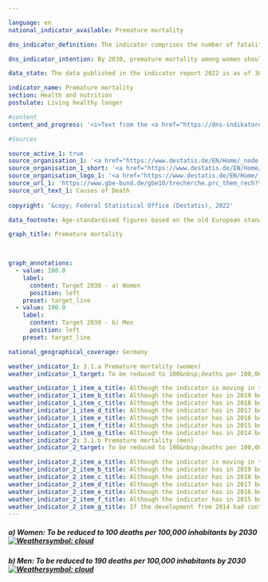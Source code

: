 ```yaml
---

language: en    
national_indicator_available: Premature mortality    

dns_indicator_definition: The indicator comprises the number of fatalities among females (3.1.a) and males (3.1.b) in the population below 70&nbsp;years of age per 100,000&nbsp;of the old European standard population aged under 70&nbsp;(excluding those less than one year old).    

dns_indicator_intention: By 2030, premature mortality among women should not exceed 100, and for men it should not exceed 190&nbsp;fatalities per 100,000&nbsp;inhabitants.    

data_state: The data published in the indicator report 2022 is as of 30.11.2022. The data shown on this platform is updated regularly, so that more current data may be available online than published in the <a href="https://dns-indikatoren.de/assets/publications/reports/en/2022.pdf">indicator report 2022</a>.    

indicator_name: Premature mortality    
section: Health and nutrition    
postulate: Living healthy longer    

#content     
content_and_progress: '<i>Text from the <a href="https://dns-indikatoren.de/assets/publications/reports/en/2022.pdf">Indicator Report 2022&nbsp;</a></i><br><br>The data sources are the cause of death statistics and the population statistics of the Federal Statistical Office. For the cause of death statistics, all official death certificates are recorded and evaluated. The population statistics shows the current population data based on the results of the most recent census. The data relate to the old European standard population. A standard population is a modelled population that makes it possible to compare change rates over time. The cohort under one year of age, and hence infant mortality, is disregarded. The indicator is also part of the health reporting conducted by the Federal Government.<br><br>Premature mortality decreased steadily between 1991&nbsp;and 2018&nbsp;for both women (-36%) and men (-43%). The larger decline among men has also reduced the gender-specific difference in premature mortality. In 2018, for example, 151&nbsp;women and 279&nbsp;men per 100,000&nbsp;inhabitants died before the age of 70. If the trend of past years remains unchanged, however, the gender-specific targets for 2030&nbsp;will be missed.<br><br>Reflecting the steady decrease in premature mortality, life expectancy in Germany has continued to follow an upward curve. Todays 70-year-old women can, statistically, expect to live another 17.0&nbsp;years and 60-year-old men another 14.3.<br><br>In the period from 2016&nbsp;to 2018, the average life expectancy for newborn girls was 83.3&nbsp;years and for boys 78.5&nbsp;years, which was 4.3&nbsp;years more for girls and 6.0&nbsp;years more for boys girls than in the years 1991&nbsp;to 1993. Differences in life expectancy between the old Länder and the new Länder (each excluding Berlin) are to be seen only among newborn boys. This difference amounts to 1.4&nbsp;years.<br><br>The main cause of premature mortality in 2018&nbsp;was malignant tumours, accounting for 37.0% of premature deaths, followed by cardiovascular diseases at 20.1%. At 8.9%, fatalities due to external causes, such as accidents, poisoning and suicide, were also a significant factor. Diseases of the digestive and respiratory systems contributed with figures of 7.0% and 5.9% respectively. Since 1991, the share of malignant tumours and diseases of the respiratory system among all causes of death have increased by 11.2% and 47.1% respectively. In contrast, there have been decreases in the shares of cardiovascular diseases (-35.4%), external causes (-19.0%) and diseases of the digestive system (-8.3%).<br><br>Besides factors such as health related behaviour (see, for instance, indicators 3.1.c and 3.1.d on adolescent and adult smoking rates or 3.1.e and 3.1.f on child/adolescent and adult obesity rates), medical care also has a important influence on mortality rates. Health expenditure rose to <abbr title="Euro">EUR</abbr> 391&nbsp;billion in 2018. This was <abbr title="Euro">EUR</abbr> 15&nbsp;billion or 4.0% higher than in 2017. This expenditure corresponds to 11.7% of Germany’s gross domestic product. It is equivalent to an annual amount of <abbr title="Euro">EUR</abbr> 4,712&nbsp;per head of population, compared with <abbr title="Euro">EUR</abbr> 4,545&nbsp;in 2017.'    

#Sources    

source_active_1: true
source_organisation_1: '<a href="https://www.destatis.de/EN/Home/_node.html">Federal Statistical Office</a>'
source_organisation_1_short: '<a href="https://www.destatis.de/EN/Home/_node.html">Federal Statistical Office</a>'
source_organisation_logo_1: '<a href="https://www.destatis.de/EN/Home/_node.html"><img src="https://dnsUpgradeEnvironment.github.io/dns-indicators/en/public/OrgImgDe/destatis.png" alt="Federal Statistical Office" title=" Click here to visit the homepage of the organizationFederal Statistical Office" style="height:60px; width:148px; border: transparent"/></a>'
source_url_1: 'https://www.gbe-bund.de/gbe10/trecherche.prc_them_rech?tk=3600&tk2=3800&p_uid=gast&p_aid=29536649&p_sprache=E&cnt_ut=7&ut=3900'
source_url_text_1: Causes of Death
    
copyright: '&copy; Federal Statistical Office (Destatis), 2022'    

data_footnote: Age-standardised figures based on the old European standard population.    

graph_title: Premature mortality    

    

graph_annotations:
  - value: 100.0
    label:
      content: Target 2030 - a) Women
      position: left
    preset: target_line
  - value: 190.0
    label:
      content: Target 2030 - b) Men
      position: left
    preset: target_line        

national_geographical_coverage: Germany    

weather_indicator_1: 3.1.a Premature mortality (women)
weather_indicator_1_target: To be reduced to 100&nbsp;deaths per 100,000&nbsp;inhabitants (women) by 2030

weather_indicator_1_item_a_title: Although the indicator is moving in the desired direction toward the target, if the trend were to continue, the target would be missed in the target year by more than 20% of the difference between the target value and the current value.
weather_indicator_1_item_b_title: Although the indicator has in 2019 been moving in the desired direction toward the target, if the trend had to continued, the target would have been missed in the target year by more than 20% of the difference between the target value and the value at that time.
weather_indicator_1_item_c_title: Although the indicator has in 2018 been moving in the desired direction toward the target, if the trend had to continued, the target would have been missed in the target year by more than 20% of the difference between the target value and the value at that time.
weather_indicator_1_item_d_title: Although the indicator has in 2017 been moving in the desired direction toward the target, if the trend had to continued, the target would have been missed in the target year by more than 20% of the difference between the target value and the value at that time.
weather_indicator_1_item_e_title: Although the indicator has in 2016 been moving in the desired direction toward the target, if the trend had to continued, the target would have been missed in the target year by more than 20% of the difference between the target value and the value at that time.
weather_indicator_1_item_f_title: Although the indicator has in 2015 been moving in the desired direction toward the target, if the trend had to continued, the target would have been missed in the target year by more than 20% of the difference between the target value and the value at that time.
weather_indicator_1_item_g_title: Although the indicator has in 2014 been moving in the desired direction toward the target, if the trend had to continued, the target would have been missed in the target year by more than 20% of the difference between the target value and the value at that time.
weather_indicator_2: 3.1.b Premature mortality (men)
weather_indicator_2_target: To be reduced to 190&nbsp;deaths per 100,000&nbsp;inhabitants (men) by 2030

weather_indicator_2_item_a_title: Although the indicator is moving in the desired direction toward the target, if the trend were to continue, the target would be missed in the target year by more than 20% of the difference between the target value and the current value.
weather_indicator_2_item_b_title: Although the indicator has in 2019 been moving in the desired direction toward the target, if the trend had to continued, the target would have been missed in the target year by more than 20% of the difference between the target value and the value at that time.
weather_indicator_2_item_c_title: Although the indicator has in 2018 been moving in the desired direction toward the target, if the trend had to continued, the target would have been missed in the target year by more than 20% of the difference between the target value and the value at that time.
weather_indicator_2_item_d_title: Although the indicator has in 2017 been moving in the desired direction toward the target, if the trend had to continued, the target would have been missed in the target year by more than 20% of the difference between the target value and the value at that time.
weather_indicator_2_item_e_title: Although the indicator has in 2016 been moving in the desired direction toward the target, if the trend had to continued, the target would have been missed in the target year by more than 20% of the difference between the target value and the value at that time.
weather_indicator_2_item_f_title: Although the indicator has in 2015 been moving in the desired direction toward the target, if the trend had to continued, the target would have been missed in the target year by more than 20% of the difference between the target value and the value at that time.
weather_indicator_2_item_g_title: If the development from 2014 had continued, the target had been missed by at least 5%, but by a maximum of 20% of the difference between the target value and the value at that time.    
---
```



<div>
  <div class="my-header">
    <h5>a) Women: To be reduced to 100&nbsp;deaths per 100,000&nbsp;inhabitants by 2030
      <a href="https://dnsUpgradeEnvironment.github.io/dns-indicators/en/status"><img src="https://g205sdgs.github.io/sdg-indicators/public/Wettersymbole/Wolke.png" title="Although the indicator has in 2020 been moving in the desired direction toward the target, if the trend had to continued, the target would have been missed in the target year by more than 20% of the difference between the target value and the value at that time." alt="Weathersymbol: cloud"/>
      </a>
    </h5>
  </div>
  <div class="my-header-note">
  </div>
</div>
<div>
  <div class="my-header">
    <h5>b) Men: To be reduced to 190&nbsp;deaths per 100,000&nbsp;inhabitants by 2030
      <a href="https://dnsUpgradeEnvironment.github.io/dns-indicators/en/status"><img src="https://g205sdgs.github.io/sdg-indicators/public/Wettersymbole/Wolke.png" title="Although the indicator has in 2020 been moving in the desired direction toward the target, if the trend had to continued, the target would have been missed in the target year by more than 20% of the difference between the target value and the value at that time." alt="Weathersymbol: cloud"/>
      </a>
    </h5>
  </div>
  <div class="my-header-note">
  </div>
</div>